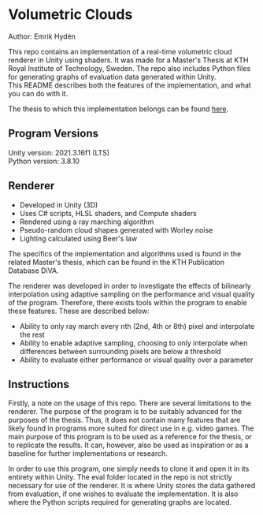 # Volumetric Clouds
Author: Emrik Hydén

This repo contains an implementation of a real-time volumetric cloud renderer in Unity using shaders. It was made for a Master's Thesis at KTH Royal Institute of Technology, Sweden. The repo also includes Python files for generating graphs of evaluation data generated within Unity.  
This README describes both the features of the implementation, and what you can do with it.  
  
The thesis to which this implementation belongs can be found [here](https://kth.diva-portal.org/smash/record.jsf?pid=diva2%3A1782871&dswid=-4798).

## Program Versions
Unity version: 2021.3.16f1 (LTS)  
Python version: 3.8.10

## Renderer
* Developed in Unity (3D)
* Uses C# scripts, HLSL shaders, and Compute shaders
* Rendered using a ray marching algorithm
* Pseudo-random cloud shapes generated with Worley noise
* Lighting calculated using Beer's law

The specifics of the implementation and algorithms used is found in the related Master's thesis, which can be found in the KTH Publication Database DiVA.
  
The renderer was developed in order to investigate the effects of bilinearly interpolation using adaptive sampling on the performance and visual quality of the program. Therefore, there exists tools within the program to enable these features. These are described below:
* Ability to only ray march every nth (2nd, 4th or 8th) pixel and interpolate the rest
* Ability to enable adaptive sampling, choosing to only interpolate when differences between surrounding pixels are below a threshold
* Ability to evaluate either performance or visual quality over a parameter

## Instructions
Firstly, a note on the usage of this repo. There are several limitations to the renderer. The purpose of the program is to be suitably advanced for the purposes of the thesis. Thus, it does not contain many features that are likely found in programs more suited for direct use in e.g. video games. The main purpose of this program is to be used as a reference for the thesis, or to replicate the results. It can, however, also be used as inspiration or as a baseline for further implementations or research.

In order to use this program, one simply needs to clone it and open it in its entirety within Unity. The eval folder located in the repo is not strictly necessary for use of the renderer. It is where Unity stores the data gathered from evaluation, if one wishes to evaluate the implementation. It is also where the Python scripts required for generating graphs are located.
